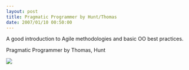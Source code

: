 ```yaml
---
layout: post
title: Pragmatic Programmer by Hunt/Thomas
date: 2007/01/10 00:50:00
---
```



A good introduction to Agile methodologies and basic OO best practices.

Pragmatic Programmer by Thomas, Hunt

![](http://sternisha.com/i/pp_cover.jpg)